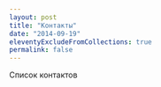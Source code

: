 ```yaml
---
layout: post
title: "Контакты"
date: "2014-09-19"
eleventyExcludeFromCollections: true
permalink: false
---
```


Список контактов
